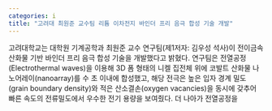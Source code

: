 ```yaml
---
categories: i
title: "고려대 최원준 교수팀 리튬 이차전지 바인더 프리 음극 합성 기술 개발"
---
```

고려대학교는 대학원 기계공학과 최원준 교수 연구팀(제1저자: 김우성 석사)이 전이금속산화물 기반 바인더 프리 음극 합성 기술을 개발했다고 밝혔다. 연구팀은 전열공정(Electrothermal waves)을 이용해 3D 폼 형태의 니켈 집전체 위에 코발트 산화물 나노어레이(nanoarray)를 수 초 이내에 합성했고, 해당 전극은 높은 입자 경계 밀도(grain boundary density)와 적은 산소결손(oxygen vacancies)을 동시에 갖추어 빠른 속도의 전류밀도에서 우수한 전기 용량을 보여줬다. 더 나아가 전열공정을